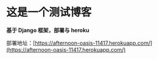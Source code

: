 # 这是一个测试博客

**基于 Django 框架，部署与 heroku** 

部署地址：[https://afternoon-oasis-11417.herokuapp.com/](https://afternoon-oasis-11417.herokuapp.com/)
